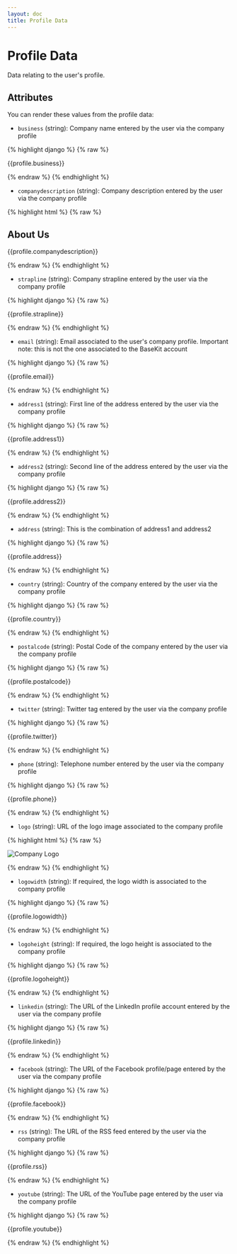 ```yaml
---
layout: doc
title: Profile Data
---
```


# Profile Data

Data relating to the user's profile.

## Attributes

You can render these values from the profile data:

* ```business``` (string): Company name entered by the user via the company profile

{% highlight django %}
{% raw %}

  {{profile.business}}

{% endraw %}
{% endhighlight %}

* ```companydescription``` (string): Company description entered by the user via the company profile

{% highlight html %}
{% raw %}

<h2>About Us</h2>
<p>{{profile.companydescription}}</p>

{% endraw %}
{% endhighlight %}

* ```strapline``` (string): Company strapline entered by the user via the company profile

{% highlight django %}
{% raw %}

  {{profile.strapline}}

{% endraw %}
{% endhighlight %}

* ```email``` (string): Email associated to the user's company profile. Important note: this is not the one associated to the BaseKit account

{% highlight django %}
{% raw %}

  {{profile.email}}

{% endraw %}
{% endhighlight %}

* ```address1``` (string): First line of the address entered by the user via the company profile

{% highlight django %}
{% raw %}

  {{profile.address1}}

{% endraw %}
{% endhighlight %}

* ```address2``` (string): Second line of the address entered by the user via the company profile

{% highlight django %}
{% raw %}

  {{profile.address2}}

{% endraw %}
{% endhighlight %}

* ```address``` (string): This is the combination of address1 and address2

{% highlight django %}
{% raw %}

  {{profile.address}}

{% endraw %}
{% endhighlight %}

* ```country``` (string): Country of the company entered by the user via the company profile

{% highlight django %}
{% raw %}

  {{profile.country}}

{% endraw %}
{% endhighlight %}

* ```postalcode``` (string): Postal Code of the company entered by the user via the company profile

{% highlight django %}
{% raw %}

  {{profile.postalcode}}

{% endraw %}
{% endhighlight %}

* ```twitter``` (string): Twitter tag entered by the user via the company profile

{% highlight django %}
{% raw %}

  {{profile.twitter}}

{% endraw %}
{% endhighlight %}

* ```phone``` (string): Telephone number entered by the user via the company profile

{% highlight django %}
{% raw %}

  {{profile.phone}}

{% endraw %}
{% endhighlight %}

* ```logo``` (string): URL of the logo image associated to the company profile

{% highlight html %}
{% raw %}

  <img alt="Company Logo" src="{{profile.logo}}{"/>

{% endraw %}
{% endhighlight %}

* ```logowidth``` (string): If required, the logo width is associated to the company profile

{% highlight django %}
{% raw %}

  {{profile.logowidth}}

{% endraw %}
{% endhighlight %}

* ```logoheight``` (string): If required, the logo height is associated to the company profile

{% highlight django %}
{% raw %}

  {{profile.logoheight}}

{% endraw %}
{% endhighlight %}

* ```linkedin``` (string): The URL of the LinkedIn profile account entered by the user via the company profile

{% highlight django %}
{% raw %}

  {{profile.linkedin}}

{% endraw %}
{% endhighlight %}

* ```facebook``` (string): The URL of the Facebook profile/page entered by the user via the company profile

{% highlight django %}
{% raw %}

  {{profile.facebook}}

{% endraw %}
{% endhighlight %}

* ```rss``` (string): The URL of the RSS feed entered by the user via the company profile

{% highlight django %}
{% raw %}

  {{profile.rss}}

{% endraw %}
{% endhighlight %}

* ```youtube``` (string): The URL of the YouTube page entered by the user via the company profile

{% highlight django %}
{% raw %}

  {{profile.youtube}}

{% endraw %}
{% endhighlight %}
